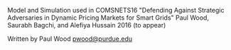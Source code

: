 Model and Simulation used in 
COMSNETS16
"Defending Against Strategic Adversaries in Dynamic Pricing Markets for Smart Grids"
Paul Wood, Saurabh Bagchi, and Alefiya Hussain
2016 (to appear)

Written by Paul Wood
pwood@purdue.edu
